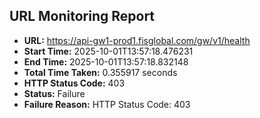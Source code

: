## URL Monitoring Report

- **URL:** https://api-gw1-prod1.fisglobal.com/gw/v1/health
- **Start Time:** 2025-10-01T13:57:18.476231
- **End Time:** 2025-10-01T13:57:18.832148
- **Total Time Taken:** 0.355917 seconds
- **HTTP Status Code:** 403
- **Status:** Failure
- **Failure Reason:** HTTP Status Code: 403
